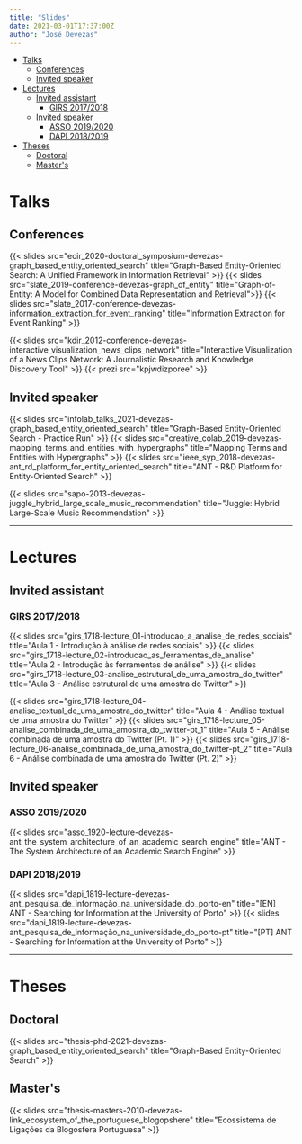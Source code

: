 ```yaml
---
title: "Slides"
date: 2021-03-01T17:37:00Z
author: "José Devezas"
---
```


- [Talks](#talks)
  - [Conferences](#conferences)
  - [Invited speaker](#invited-speaker)
- [Lectures](#lectures)
  - [Invited assistant](#invited-assistant)
    - [GIRS 2017/2018](#girs-20172018)
  - [Invited speaker](#invited-speaker-1)
    - [ASSO 2019/2020](#asso-20192020)
    - [DAPI 2018/2019](#dapi-20182019)
- [Theses](#theses)
  - [Doctoral](#doctoral)
  - [Master's](#masters)

# Talks

## Conferences

{{< slides src="ecir_2020-doctoral_symposium-devezas-graph_based_entity_oriented_search"
  title="Graph-Based Entity-Oriented Search: A Unified Framework in Information Retrieval" >}}
{{< slides src="slate_2019-conference-devezas-graph_of_entity"
  title="Graph-of-Entity: A Model for Combined Data Representation and Retrieval">}}
{{< slides src="slate_2017-conference-devezas-information_extraction_for_event_ranking"
  title="Information Extraction for Event Ranking" >}}

{{< slides src="kdir_2012-conference-devezas-interactive_visualization_news_clips_network"
  title="Interactive Visualization of a News Clips Network: A Journalistic Research and Knowledge Discovery Tool" >}}
{{< prezi src="kpjwdizporee" >}}

## Invited speaker

{{< slides src="infolab_talks_2021-devezas-graph_based_entity_oriented_search"
  title="Graph-Based Entity-Oriented Search - Practice Run" >}}
{{< slides src="creative_colab_2019-devezas-mapping_terms_and_entities_with_hypergraphs"
  title="Mapping Terms and Entities with Hypergraphs" >}}
{{< slides src="ieee_syp_2018-devezas-ant_rd_platform_for_entity_oriented_search"
  title="ANT - R&D Platform for Entity-Oriented Search" >}}

{{< slides src="sapo-2013-devezas-juggle_hybrid_large_scale_music_recommendation"
  title="Juggle: Hybrid Large-Scale Music Recommendation" >}}

***

# Lectures

## Invited assistant

### GIRS 2017/2018

{{< slides src="girs_1718-lecture_01-introducao_a_analise_de_redes_sociais"
  title="Aula 1 - Introdução à análise de redes sociais" >}}
{{< slides src="girs_1718-lecture_02-introducao_as_ferramentas_de_analise"
  title="Aula 2 - Introdução às ferramentas de análise" >}}
{{< slides src="girs_1718-lecture_03-analise_estrutural_de_uma_amostra_do_twitter"
  title="Aula 3 - Análise estrutural de uma amostra do Twitter" >}}

{{< slides src="girs_1718-lecture_04-analise_textual_de_uma_amostra_do_twitter"
  title="Aula 4 - Análise textual de uma amostra do Twitter" >}}
{{< slides src="girs_1718-lecture_05-analise_combinada_de_uma_amostra_do_twitter-pt_1"
  title="Aula 5 - Análise combinada de uma amostra do Twitter (Pt. 1)" >}}
{{< slides src="girs_1718-lecture_06-analise_combinada_de_uma_amostra_do_twitter-pt_2"
  title="Aula 6 - Análise combinada de uma amostra do Twitter (Pt. 2)" >}}

## Invited speaker

### ASSO 2019/2020

{{< slides src="asso_1920-lecture-devezas-ant_the_system_architecture_of_an_academic_search_engine"
  title="ANT - The System Architecture of an Academic Search Engine" >}}

### DAPI 2018/2019

{{< slides src="dapi_1819-lecture-devezas-ant_pesquisa_de_informação_na_universidade_do_porto-en"
  title="[EN] ANT - Searching for Information at the University of Porto" >}}
{{< slides src="dapi_1819-lecture-devezas-ant_pesquisa_de_informação_na_universidade_do_porto-pt"
  title="[PT] ANT - Searching for Information at the University of Porto" >}}

***

# Theses

## Doctoral

{{< slides src="thesis-phd-2021-devezas-graph_based_entity_oriented_search"
  title="Graph-Based Entity-Oriented Search" >}}

## Master's

{{< slides src="thesis-masters-2010-devezas-link_ecosystem_of_the_portuguese_blogopshere"
  title="Ecossistema de Ligações da Blogosfera Portuguesa" >}}